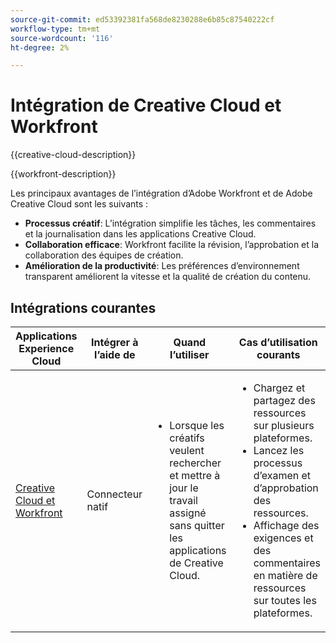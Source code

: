 ```yaml
---
source-git-commit: ed53392381fa568de8230288e6b85c87540222cf
workflow-type: tm+mt
source-wordcount: '116'
ht-degree: 2%

---
```



# Intégration de Creative Cloud et Workfront

{{creative-cloud-description}}

{{workfront-description}}

Les principaux avantages de l’intégration d’Adobe Workfront et de Adobe Creative Cloud sont les suivants :

+ **Processus créatif**: L’intégration simplifie les tâches, les commentaires et la journalisation dans les applications Creative Cloud.
+ **Collaboration efficace**: Workfront facilite la révision, l’approbation et la collaboration des équipes de création.
+ **Amélioration de la productivité**: Les préférences d’environnement transparent améliorent la vitesse et la qualité de création du contenu.

## Intégrations courantes

<table>
    <thead>
        <tr>
            <th>Applications Experience Cloud</th>
            <th>Intégrer à l’aide de</th>
            <th>Quand l’utiliser</th>
            <th>Cas d’utilisation courants</th>
        </tr>
    </thead>
    <tbody>
        <tr>
            <td><a href="https://experienceleague.adobe.com/docs/workfront-learn/tutorials-workfront/integrations/adobe-creative-cloud/use-adobe-workfront-extensions-for-creative-cloud.html" target="_blank" rel="noreferrer">Creative Cloud et Workfront</a></td>
            <td>Connecteur natif</td>
            <td>
                <ul>
                    <li>Lorsque les créatifs veulent rechercher et mettre à jour le travail assigné sans quitter les applications de Creative Cloud.</li>
                </ul>
            </td>
            <td>
              <ul>
                <li>Chargez et partagez des ressources sur plusieurs plateformes.</li>
                <li>Lancez les processus d’examen et d’approbation des ressources.</li>
                <li>Affichage des exigences et des commentaires en matière de ressources sur toutes les plateformes.</li>  
              </ul>
            </td>
        </tr>       
    </tbody>          
</table>
